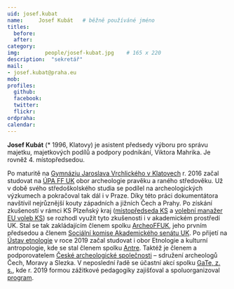 ```yaml
---
uid: josef.kubat
name:     Josef Kubát  	# běžně používáné jméno
titles:
  before:
  after:
category:
img: 		people/josef-kubat.jpg    # 165 x 220
description:  "sekretář"
mail:
- josef.kubat@praha.eu
mob:			  
profiles:
  github:     
  facebook: 	
  twitter: 		
  flickr:
ordpraha: 
calendar: 
---
```


**Josef Kubát** (* 1996, Klatovy) je asistent předsedy výboru pro správu majetku, majetkových podílů a podpory podnikání, Viktora Mahrika. Je rovněž 4. místopředsedou.

Po maturitě na [Gymnáziu Jaroslava Vrchlického v Klatovech](https://www.klatovynet.cz/gymkt/) r. 2016 začal studovat na  [ÚPA FF UK](http://uprav.ff.cuni.cz/) obor archeologie pravěku a raného středověku. Už v době svého středoškolského studia se podílel na archeologických výzkumech a pokračoval tak dál i v Praze. Díky této práci dokumentátora navštívil nejrůznější kouty západních a jižních Čech a Prahy. Po získání zkušeností v rámci KS Plzeňský kraj ([místopředseda KS](https://forum.pirati.cz/viewtopic.php?p=641239#p641239) a [volební manažer EU voleb KS](https://forum.pirati.cz/viewtopic.php?p=622416#p622416)) se rozhodl využít tyto zkušenosti i v akademickém prostředí UK. Stal se tak zakládajícím členem spolku [ArcheoFFUK](https://www.facebook.com/ArcheoFFUK), jeho prvním předsedou a členem [Sociální komise Akademického senátu UK](https://cuni.cz/UK-5782.html). Po přijetí na [Ústav etnologie](https://uetn.ff.cuni.cz/cs/) v roce 2019 začal studovat i obor Etnologie a kulturní antropologie, kde se stal členem spolku [Antre](https://www.facebook.com/ANTRE-1074742136020491). Taktéž je členem a podporovatelem [České archeologické společnosti](http://www.archaeology.cz/cas/) – sdružení archeologů Čech, Moravy a Slezka. V neposlední řadě se účastní akcí spolku [GaTe, z. s.](http://www.gejt.cz/), kde r. 2019 formou zážitkové pedagogiky zajišťoval a spoluorganizoval [program](http://kombo.gejt.cz/kontakty.html).
